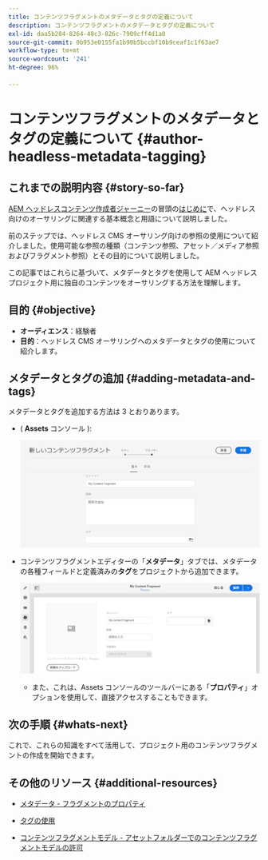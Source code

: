 ```yaml
---
title: コンテンツフラグメントのメタデータとタグの定義について
description: コンテンツフラグメントのメタデータとタグの定義について
exl-id: daa5b284-8264-48c3-826c-7909cff4d1a0
source-git-commit: 0b953e0155fa1b90b5bccbf10b9ceaf1c1f63ae7
workflow-type: tm+mt
source-wordcount: '241'
ht-degree: 96%

---
```


# コンテンツフラグメントのメタデータとタグの定義について {#author-headless-metadata-tagging}

## これまでの説明内容 {#story-so-far}

[AEM ヘッドレスコンテンツ作成者ジャーニー](overview.md)の冒頭の[はじめに](introduction.md)で、ヘッドレス向けのオーサリングに関連する基本概念と用語について説明しました。

前のステップでは、ヘッドレス CMS オーサリング向けの参照の使用について紹介しました。使用可能な参照の種類（コンテンツ参照、アセット／メディア参照およびフラグメント参照）とその目的について説明しました。

この記事ではこれらに基づいて、メタデータとタグを使用して AEM ヘッドレスプロジェクト用に独自のコンテンツをオーサリングする方法を理解します。

## 目的 {#objective}

* **オーディエンス**：経験者
* **目的**：ヘッドレス CMS オーサリングへのメタデータとタグの使用について紹介します。

## メタデータとタグの追加 {#adding-metadata-and-tags}

メタデータとタグを追加する方法は 3 とおりあります。

* ( **Assets** コンソール ):

   ![コンテンツフラグメント作成 - 名前の指定](/help/journey-headless/author/assets/headless-journey-author-content-fragment-03.png)

* コンテンツフラグメントエディターの「**メタデータ**」タブでは、メタデータの各種フィールドと定義済みの&#x200B;**タグ**&#x200B;をプロジェクトから追加できます。

   ![コンテンツフラグメントエディター - メタデータ](/help/journey-headless/author/assets/headless-journey-author-metadata-01.png)

   * また、これは、Assets コンソールのツールバーにある「**プロパティ**」オプションを使用して、直接アクセスすることもできます。

## 次の手順 {#whats-next}

これで、これらの知識をすべて活用して、プロジェクト用のコンテンツフラグメントの作成を開始できます。

## その他のリソース {#additional-resources}

* [メタデータ - フラグメントのプロパティ](/help/sites-cloud/administering/content-fragments/content-fragments-metadata.md)

* [タグの使用](/help/sites-cloud/authoring/features/tags.md)

* [コンテンツフラグメントモデル - アセットフォルダーでのコンテンツフラグメントモデルの許可](/help/sites-cloud/administering/content-fragments/content-fragments-models.md#allowing-content-fragment-models-assets-folder)
